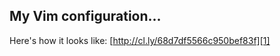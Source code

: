 ## My Vim configuration...

Here's how it looks like: [http://cl.ly/68d7df5566c950bef83f][1]

[1]: http://cl.ly/68d7df5566c950bef83f
